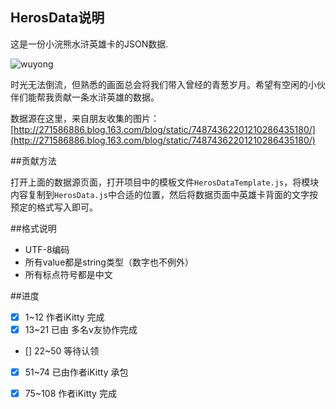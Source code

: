 ## HerosData说明

这是一份小浣熊水浒英雄卡的JSON数据.

![wuyong](http://img3.ph.126.net/BfCUZsygC99a8yh84WUEXQ==/6598070322237727093.jpg)

时光无法倒流，但熟悉的画面总会将我们带入曾经的青葱岁月。希望有空闲的小伙伴们能帮我贡献一条水浒英雄的数据。

数据源在这里，来自朋友收集的图片： 
[http://271586886.blog.163.com/blog/static/74874362201210286435180/](http://271586886.blog.163.com/blog/static/74874362201210286435180/)

##贡献方法

打开上面的数据源页面，打开项目中的模板文件`HerosDataTemplate.js`，将模块内容复制到`HerosData.js`中合适的位置，然后将数据页面中英雄卡背面的文字按预定的格式写入即可。

##格式说明

- UTF-8编码
- 所有value都是string类型（数字也不例外）
- 所有标点符号都是中文

##进度

- [x] 1~12 作者iKitty 完成
- [x] 13~21 已由 多名v友协作完成
- [] 22~50 等待认领
- [x] 51~74 已由作者iKitty 承包
- [x] 75~108 作者iKitty 完成



